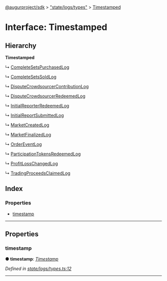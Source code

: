 [@augurproject/sdk](../README.md) > ["state/logs/types"](../modules/_state_logs_types_.md) > [Timestamped](../interfaces/_state_logs_types_.timestamped.md)

# Interface: Timestamped

## Hierarchy

**Timestamped**

↳  [CompleteSetsPurchasedLog](_state_logs_types_.completesetspurchasedlog.md)

↳  [CompleteSetsSoldLog](_state_logs_types_.completesetssoldlog.md)

↳  [DisputeCrowdsourcerContributionLog](_state_logs_types_.disputecrowdsourcercontributionlog.md)

↳  [DisputeCrowdsourcerRedeemedLog](_state_logs_types_.disputecrowdsourcerredeemedlog.md)

↳  [InitialReporterRedeemedLog](_state_logs_types_.initialreporterredeemedlog.md)

↳  [InitialReportSubmittedLog](_state_logs_types_.initialreportsubmittedlog.md)

↳  [MarketCreatedLog](_state_logs_types_.marketcreatedlog.md)

↳  [MarketFinalizedLog](_state_logs_types_.marketfinalizedlog.md)

↳  [OrderEventLog](_state_logs_types_.ordereventlog.md)

↳  [ParticipationTokensRedeemedLog](_state_logs_types_.participationtokensredeemedlog.md)

↳  [ProfitLossChangedLog](_state_logs_types_.profitlosschangedlog.md)

↳  [TradingProceedsClaimedLog](_state_logs_types_.tradingproceedsclaimedlog.md)

## Index

### Properties

* [timestamp](_state_logs_types_.timestamped.md#timestamp)

---

## Properties

<a id="timestamp"></a>

###  timestamp

**● timestamp**: *[Timestamp](../modules/_state_logs_types_.md#timestamp)*

*Defined in [state/logs/types.ts:12](https://github.com/AugurProject/augur/blob/1991ef64ef/packages/augur-sdk/src/state/logs/types.ts#L12)*

___

